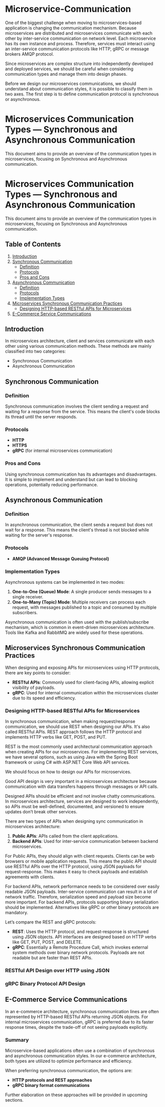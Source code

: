 # Microservice-Communication
One of the biggest challenge when moving to microservices-based application is changing the communication mechanism. Because microservices are distributed and microservices communicate with each other by inter-service communication on network level. Each microservice has its own instance and process. Therefore, services must interact using an inter-service communication protocols like HTTP, gRPC or message brokers AMQP protocol.

Since microservices are complex structure into independently developed and deployed services, we should be careful when considering communication types and manage them into design phases.

Before we design our microservices communications, we should understand about communication styles, it is possible to classify them in two axes. The first step is to define communication protocol is synchronous or asynchronous.

# Microservices Communication Types — Synchronous and Asynchronous Communication

This document aims to provide an overview of the communication types in microservices, focusing on Synchronous and Asynchronous communication.

# Microservices Communication Types — Synchronous and Asynchronous Communication

This document aims to provide an overview of the communication types in microservices, focusing on Synchronous and Asynchronous communication.

## Table of Contents

1. [Introduction](#introduction)
2. [Synchronous Communication](#synchronous-communication)
    - [Definition](#definition)
    - [Protocols](#protocols)
    - [Pros and Cons](#pros-and-cons)
3. [Asynchronous Communication](#asynchronous-communication)
    - [Definition](#definition-1)
    - [Protocols](#protocols-1)
    - [Implementation Types](#implementation-types)
4. [Microservices Synchronous Communication Practices](#microservices-synchronous-communication-practices)
    - [Designing HTTP-based RESTful APIs for Microservices](#designing-http-based-restful-apis-for-microservices)
5. [E-Commerce Service Communications](#e-commerce-service-communications)

## Introduction

In microservices architecture, client and services communicate with each other using various communication methods. These methods are mainly classified into two categories:

- Synchronous Communication
- Asynchronous Communication

## Synchronous Communication

### Definition

Synchronous communication involves the client sending a request and waiting for a response from the service. This means the client's code blocks its thread until the server responds.

### Protocols

- **HTTP**
- **HTTPS**
- **gRPC** (for internal microservices communication)

### Pros and Cons

Using synchronous communication has its advantages and disadvantages. It is simple to implement and understand but can lead to blocking operations, potentially reducing performance.

## Asynchronous Communication

### Definition

In asynchronous communication, the client sends a request but does not wait for a response. This means the client's thread is not blocked while waiting for the server's response.

### Protocols

- **AMQP (Advanced Message Queuing Protocol)**

### Implementation Types

Asynchronous systems can be implemented in two modes:

1. **One-to-One (Queue) Mode**: A single producer sends messages to a single receiver.
2. **One-to-Many (Topic) Mode**: Multiple receivers can process each request, with messages published to a topic and consumed by multiple subscribers.

Asynchronous communication is often used with the publish/subscribe mechanism, which is common in event-driven microservices architecture. Tools like Kafka and RabbitMQ are widely used for these operations.

## Microservices Synchronous Communication Practices

When designing and exposing APIs for microservices using HTTP protocols, there are key points to consider:

- **RESTful APIs**: Commonly used for client-facing APIs, allowing explicit visibility of payloads.
- **gRPC**: Used for internal communication within the microservices cluster due to its speed and efficiency.

### Designing HTTP-based RESTful APIs for Microservices

In synchronous communication, when making request/response communication, we should use REST when designing our APIs. It's also called RESTful APIs. REST approach follows the HTTP protocol and implements HTTP verbs like GET, POST, and PUT.

REST is the most commonly used architectural communication approach when creating APIs for our microservices. For implementing REST services, we have several options, such as using Java with the Spring Boot framework or using C# with ASP.NET Core Web API services.

We should focus on how to design our APIs for microservices.

Good API design is very important in a microservices architecture because communication with data transfers happens through messages or API calls.

Designed APIs should be efficient and not involve chatty communications. In microservices architecture, services are designed to work independently, so APIs must be well-defined, documented, and versioned to ensure updates don’t break other services.

There are two types of APIs when designing sync communication in microservices architecture:

1. **Public APIs**: APIs called from the client applications.
2. **Backend APIs**: Used for inter-service communication between backend microservices.

For Public APIs, they should align with client requests. Clients can be web browsers or mobile application requests. This means the public API should use RESTful APIs over the HTTP protocol, using JSON payloads for request-response. This makes it easy to check payloads and establish agreements with clients.

For backend APIs, network performance needs to be considered over easily readable JSON payloads. Inter-service communication can result in a lot of network traffic. Therefore, serialization speed and payload size become more important. For backend APIs, protocols supporting binary serialization should be implemented. Alternatives like gRPC or other binary protocols are mandatory.

Let’s compare the REST and gRPC protocols:

- **REST**: Uses the HTTP protocol, and request-response is structured using JSON objects. API interfaces are designed based on HTTP verbs like GET, PUT, POST, and DELETE.
- **gRPC**: Essentially a Remote Procedure Call, which invokes external system methods over binary network protocols. Payloads are not readable but are faster than REST APIs.

### RESTful API Design over HTTP using JSON

### gRPC Binary Protocol API Design

## E-Commerce Service Communications

In an e-commerce architecture, synchronous communication lines are often represented by HTTP-based RESTful APIs returning JSON objects. For internal microservices communication, gRPC is preferred due to its faster response times, despite the trade-off of not seeing payloads explicitly.

### Summary

Microservice-based applications often use a combination of synchronous and asynchronous communication styles. In our e-commerce architecture, both types are utilized to optimize performance and efficiency.

When preferring synchronous communication, the options are:

- **HTTP protocols and REST approaches**
- **gRPC binary format communications**

Further elaboration on these approaches will be provided in upcoming sections.

